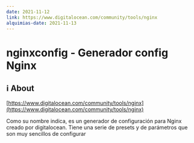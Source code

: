 ```yaml
---
date: 2021-11-12
link: https://www.digitalocean.com/community/tools/nginx
alquimias-date: 2021-11-13
---
```


# nginxconfig - Generador config Nginx

## ℹ️ About

[https://www.digitalocean.com/community/tools/nginx](https://www.digitalocean.com/community/tools/nginx)

Como su nombre indica, es un generador de configuración para Nginx creado por digitalocean. Tiene una serie de presets y de parámetros que son muy sencillos de configurar


